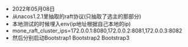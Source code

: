 + 2022年05月08日
+ 从nacos1.2.1里抽取的raft协议(只抽取了选主的那部分)
+ 本地测试的时候埋入env(ip地址根据自己本地的ip)
+ mone_raft_cluster_ips=172.0.0.1:8080,172.0.0.2:8081,172.0.0.3:8082
+ 然后分别启动Bootstrap1 Bootstrap2 Bootstrap3
